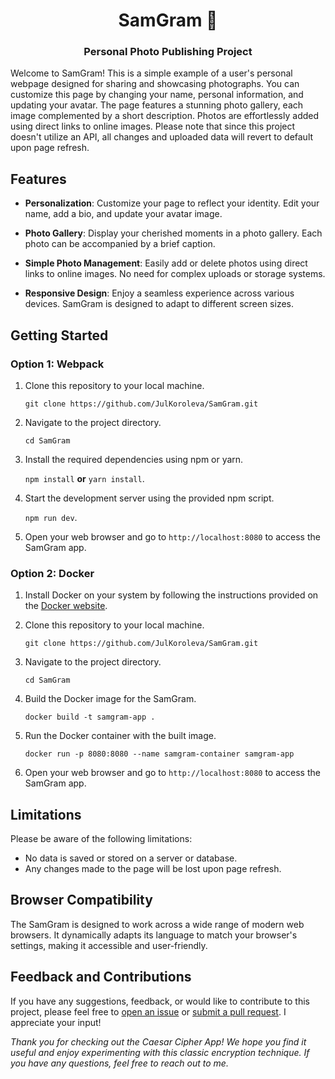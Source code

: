 

<div align="center">
  <h1>SamGram 🦴</h1>
  <h3>Personal Photo Publishing Project</h3>
</div>

Welcome to SamGram! This is a simple example of a user's personal webpage designed for sharing and showcasing photographs. You can customize this page by changing your name, personal information, and updating your avatar. The page features a stunning photo gallery, each image complemented by a short description. Photos are effortlessly added using direct links to online images. Please note that since this project doesn't utilize an API, all changes and uploaded data will revert to default upon page refresh.

## Features
- **Personalization**: Customize your page to reflect your identity. Edit your name, add a bio, and update your avatar image.

- **Photo Gallery**: Display your cherished moments in a photo gallery. Each photo can be accompanied by a brief caption.

- **Simple Photo Management**: Easily add or delete photos using direct links to online images. No need for complex uploads or storage systems.

- **Responsive Design**: Enjoy a seamless experience across various devices. SamGram is designed to adapt to different screen sizes.

## Getting Started
### Option 1: Webpack
1.  Clone this repository to your local machine.
   
    `git clone https://github.com/JulKoroleva/SamGram.git` 
    
2.  Navigate to the project directory.
  
    `cd SamGram`
    
3.  Install the required dependencies using npm or yarn.
    
	 `npm install` **or** `yarn install`.
    
4.  Start the development server using the provided npm script.

	 `npm run dev`.
5. Open your web browser and go to `http://localhost:8080` to access the SamGram app.

  ### Option 2: Docker

1.  Install Docker on your system by following the instructions provided on the [Docker website](https://docs.docker.com/get-docker/).
    
2.  Clone this repository to your local machine.

	  `git clone https://github.com/JulKoroleva/SamGram.git` 
  
3. Navigate to the project directory.
 
    `cd SamGram`
   
4. Build the Docker image for the SamGram.

  
   `docker build -t samgram-app .`


5.  Run the Docker container with the built image.

	   `docker run -p 8080:8080 --name samgram-container samgram-app`

6. Open your web browser and go to `http://localhost:8080` to access the SamGram app.


## Limitations

Please be aware of the following limitations:

-   No data is saved or stored on a server or database.
-   Any changes made to the page will be lost upon page refresh.

## Browser Compatibility
The SamGram is designed to work across a wide range of modern web browsers. It dynamically adapts its language to match your browser's settings, making it accessible and user-friendly.

## Feedback and Contributions
If you have any suggestions, feedback, or would like to contribute to this project, please feel free to [open an issue](https://github.com/JulKoroleva/CaesarCipher/issues) or [submit a pull request](https://github.com/JulKoroleva/CaesarCipher/pulls). I appreciate your input!

*Thank you for checking out the Caesar Cipher App! We hope you find it useful and enjoy experimenting with this classic encryption technique. If you have any questions, feel free to reach out to me.*
